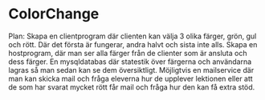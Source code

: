 # ColorChange
Plan:
Skapa en clientprogram där clienten kan välja 3 olika färger, grön, gul och rött. Där det första är fungerar, andra halvt och sista inte alls.
Skapa en hostprogram, där man ser alla färger från de clienter som är ansluta och dess färger.
En mysqldatabas där statestik över färgerna och användarna lagras så man sedan kan se dem översiktligt.
Möjligtvis en mailservice där man kan skicka mail och fråga eleverna hur de upplever lektionen eller att de som har svarat mycket rött får mail och fråga hur den kan få extra stöd.